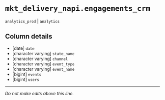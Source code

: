 # `mkt_delivery_napi.engagements_crm`
`analytics_prod` | `analytics`

## Column details
* [date]      `date`
* [character varying] `state_name`
* [character varying] `channel`
* [character varying] `event_type`
* [character varying] `event_name`
* [bigint]    `events`
* [bigint]    `users`

-------------------------------------------------------------------------------
*Do not make edits above this line.*
